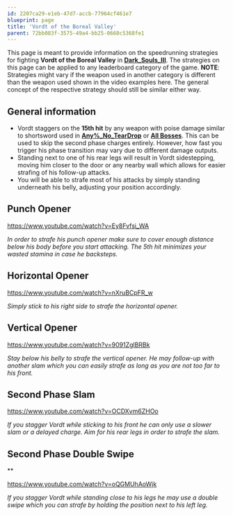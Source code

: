 ```yaml
---
id: 2207ca29-e1eb-47d7-accb-77964cf461e7
blueprint: page
title: 'Vordt of the Boreal Valley'
parent: 72bb083f-3575-49a4-bb25-0660c5368fe1
---
```

This page is meant to provide information on the speedrunning strategies for fighting **Vordt of the Boreal Valley** in [**Dark\_Souls\_III**](/darksouls3). The strategies on this page can be applied to any leaderboard category of the game.
**NOTE**: Strategies might vary if the weapon used in another category is different than the weapon used shown in the video examples here. The general concept of the respective strategy should still be similar either way.

## General information

- Vordt staggers on the **15th hit** by any weapon with poise damage similar to shortsword used in [**Any%\_No\_TearDrop**](/darksouls3/any-no-teardrop) or [**All Bosses**](/darksouls3/all-bosses). This can be used to skip the second phase charges entirely. However, how fast you trigger his phase transition may vary due to different damage outputs.
- Standing next to one of his rear legs will result in Vordt sidestepping, moving him closer to the door or any nearby wall which allows for easier strafing of his follow-up attacks.
- You will be able to strafe most of his attacks by simply standing underneath his belly, adjusting your position accordingly.

## **Punch Opener**

https://www.youtube.com/watch?v=Ey8Fvfsi_WA

*In order to strafe his punch opener make sure to cover enough distance below his body before you start attacking. The 5th hit minimizes your wasted stamina in case he backsteps.*

## **Horizontal Opener**

https://www.youtube.com/watch?v=nXruBCpFR_w

*Simply stick to his right side to strafe the horizontal opener.*

## **Vertical Opener**

https://www.youtube.com/watch?v=9091ZglBRBk

*Stay below his belly to strafe the vertical opener. He may follow-up with another slam which you can easily strafe as long as you are not too far to his front.*

## **Second Phase Slam**

https://www.youtube.com/watch?v=OCDXvm6ZHOo

*If you stagger Vordt while sticking to his front he can only use a slower slam or a delayed charge. Aim for his rear legs in order to strafe the slam.*

## **Second Phase Double Swipe**

\**

https://www.youtube.com/watch?v=oQGMUhAoWjk

*If you stagger Vordt while standing close to his legs he may use a double swipe which you can strafe by holding the position next to his left leg.*

